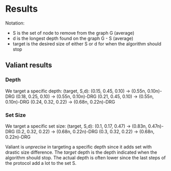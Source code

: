# Results

Notation:
- S is the set of node to remove from the graph G (average)
- d is the longest depth found on the graph G - S (average)
- target is the desired size of either S or d for when the algorithm should stop

## Valiant results

### Depth

We target a specific depth:
(target, S,d):
(0.15, 0.45, 0.10) -> (0.55n, 0.10n)-DRG
(0.18, 0.25, 0.10) -> (0.55n, 0.10n)-DRG
(0.21, 0.45, 0.10) -> (0.55n, 0.10n)-DRG
(0.24, 0.32, 0.22) -> (0.68n, 0.22n)-DRG

### Set Size

We target a specific set size:
(target, S,d):
(0.1, 0.17, 0.47) -> (0.83n, 0.47n)-DRG
(0.2, 0.32, 0.22) -> (0.68n, 0.22n)-DRG
(0.3, 0.32, 0.22) -> (0.68n, 0.22n)-DRG

Valiant is *unprecise* in targeting a specific depth since it adds set with
drastic size difference. The *target* depth is the depth indicated when the
algorithm should stop. The actual depth is often lower since the last steps of
the protocol add a lot to the set S.


